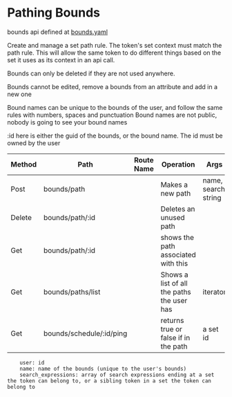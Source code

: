 # Pathing Bounds

bounds api defined at [bounds.yaml](../../../api-docs/bounds.yaml)

Create and manage a set path rule. The token's set context must match the path rule.
This will allow the same token to do different things based on the set it uses as its context in an api call.

Bounds can only be deleted if they are not used anywhere.

Bounds cannot be edited, remove a bounds from an attribute and add in a new one

Bound names can be unique to the bounds of the user, and follow the same rules with numbers, spaces and punctuation
Bound names are not public, nobody is going to see your bound names

:id here is either the guid of the bounds, or the bound name. The id must be owned by the user



| Method | Path                     | Route Name | Operation                                  | Args                |
|--------|--------------------------|------------|--------------------------------------------|---------------------|
| Post   | bounds/path              |            | Makes a new path                           | name, search string |
| Delete | bounds/path/:id          |            | Deletes an unused path                     |                     |
| Get    | bounds/path/:id          |            | shows the path associated with this        |                     |
| Get    | bounds/paths/list        |            | Shows a list of all the paths the user has | iterator            |
| Get    | bounds/schedule/:id/ping |            | returns true or false if in the path       | a set id            |


        user: id
        name: name of the bounds (unique to the user's bounds)
        search_expressions: array of search expressions ending at a set the token can belong to, or a sibling token in a set the token can belong to
